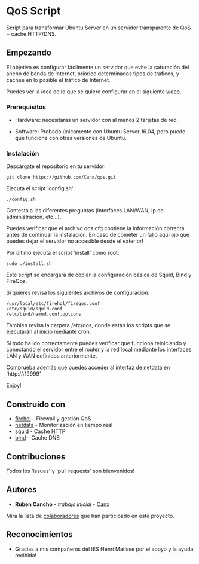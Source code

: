 # QoS Script 

Script para transformar Ubuntu Server en un servidor transparente de QoS + cache HTTP/DNS.

## Empezando

El objetivo es configurar fácilmente un servidor que evite la saturación del ancho de banda de Internet, priorice determinados tipos de tráficos, y cachee en lo posible el tráfico de Internet.

Puedes ver la idea de lo que se quiere configurar en el siguiente [video](https://www.youtube.com/watch?v=_rujwjzTPmc).

### Prerequisitos

* Hardware: necesitaras un servidor con al menos 2 tarjetas de red.

* Software: Probado únicamente con Ubuntu Server 16.04, pero puede que funcione con otras versiones de Ubuntu.

### Instalación

Descárgate el repositorio en tu servidor:

```
git clone https://github.com/Canx/qos.git
```

Ejecuta el script 'config.sh':

```
./config.sh
```

Contesta a las diferentes preguntas (interfaces LAN/WAN, Ip de administración, etc...).

Puedes verificar que el archivo qos.cfg contiene la información correcta antes de continuar la instalación. En caso de cometer un fallo aquí ojo que puedes dejar el servidor no accesible desde el exterior!

Por último ejecuta el script 'install' como root:

```
sudo ./install.sh
```

Este script se encargará de copiar la configuración básica de Squid, Bind y FireQos.

Si quieres revisa los siguientes archivos de configuración:

```
/usr/local/etc/firehol/fireqos.conf
/etc/squid/squid.conf
/etc/bind/named.conf.options
```

También revisa la carpeta /etc/qos, donde están los scripts que se ejecutarán al inicio mediante cron.

Si todo ha ido correctamente puedes verificar que funciona reiniciando y conectando el servidor entre el router y la red local mediante los interfaces LAN y WAN definidos anteriormente.

Comprueba además que puedes acceder al interfaz de netdata en 'http://<IP>:19999'

Enjoy!

## Construido con

* [firehol](https://github.com/firehol/firehol) - Firewall y gestión QoS 
* [netdata](https://github.com/firehol/netdata) - Monitorización en tiempo real
* [squid](http://www.squid-cache.org/) - Cache HTTP
* [bind](https://www.isc.org/downloads/bind/) - Cache DNS

## Contribuciones

Todos los 'issues' y 'pull requests' son bienvenidos!

## Autores

* **Ruben Cancho** - *trabajo inicial* - [Canx](https://twitter.com/Canx)

Mira la lista de [colaboradores](https://github.com/Canx/qos/graphs/contributors) que han participado en este proyecto.

## Reconocimientos

* Gracias a mis compañeros del IES Henri Matisse por el apoyo y la ayuda recibida!
